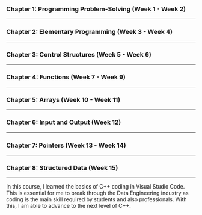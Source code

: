 ### Chapter 1: Programming Problem-Solving (Week 1 - Week 2)

---

### Chapter 2: Elementary Programming (Week 3 - Week 4)

---

### Chapter 3: Control Structures (Week 5 - Week 6)

---

### Chapter 4: Functions (Week 7 - Week 9)

---

### Chapter 5: Arrays (Week 10 - Week 11)

---

### Chapter 6: Input and Output (Week 12)

---

### Chapter 7: Pointers (Week 13 - Week 14)

---

### Chapter 8: Structured Data (Week 15)

---

In this course, I learned the basics of C++ coding in Visual Studio Code. This is essential for me to break through the Data Engineering industry as coding is the main skill required by students and also professionals. With this, I am able to advance to the next level of C++.
